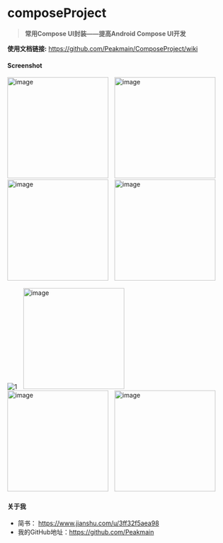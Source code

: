 # composeProject

> **常用Compose UI封装——提高Android Compose UI开发**

**使用文档链接:** https://github.com/Peakmain/ComposeProject/wiki

#### Screenshot

<img width="228" alt="image" src="https://user-images.githubusercontent.com/26482737/167072803-1eabf493-4f96-4e9a-9b98-460e59549931.png">&emsp;<img width="228" alt="image" src="https://user-images.githubusercontent.com/26482737/167073366-6addc429-9870-40ca-ab51-236d12c431d3.png">&emsp;<img width="228" alt="image" src="https://user-images.githubusercontent.com/26482737/167073670-3f1291db-e8c3-42c9-98c9-98c3d5268dab.png">&emsp;<img width="228" alt="image" src="https://user-images.githubusercontent.com/26482737/167074212-baa4f4e4-2364-4882-81f3-342fb23a76cb.png">

![1](https://user-images.githubusercontent.com/26482737/167075706-8adc19b2-3973-41c9-9cdb-543ac265bbaf.gif)&emsp;<img width="228" alt="image" src="https://user-images.githubusercontent.com/26482737/167077195-4bb44b56-f9e0-40fb-b857-2cdbe3049688.png">&emsp;<img width="228" alt="image" src="https://user-images.githubusercontent.com/26482737/167078179-1574fb31-329a-493b-a43a-d0b944f981af.png">&emsp;<img width="228" alt="image" src="https://user-images.githubusercontent.com/26482737/167078671-8b106846-88b9-44db-b72d-453ea997ac0b.png">

#### 关于我

- 简书： https://www.jianshu.com/u/3ff32f5aea98
- 我的GitHub地址：https://github.com/Peakmain